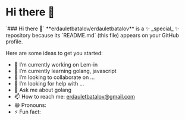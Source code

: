 <h1 style="align: center;">Hi there 👋</h1>
`### Hi there 👋`
**erdauletbatalov/erdauletbatalov** is a ✨ _special_ ✨ repository because its `README.md` (this file) appears on your GitHub profile.

Here are some ideas to get you started:

- 🔭 I’m currently working on Lem-in
- 🌱 I’m currently learning golang, javascript
- 👯 I’m looking to collaborate on ...
- 🤔 I’m looking for help with ...
- 💬 Ask me about golang
- 📫 How to reach me: erdauletbatalov@gmail.com
- 😄 Pronouns: 
- ⚡ Fun fact: 
